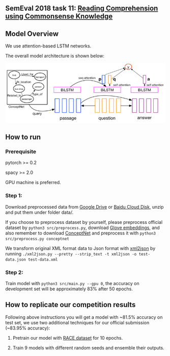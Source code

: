 ## SemEval 2018 task 11: [Reading Comprehension using Commonsense Knowledge](https://competitions.codalab.org/competitions/17184)

## Model Overview

We use attention-based LSTM networks.

The overall model architecture is shown below:

![Three-way Attentive Networks](image/TriAN.jpg)

## How to run

### Prerequisite

pytorch >= 0.2

spacy >= 2.0

GPU machine is preferred.

### Step 1: 
Download preprocessed data from [Google Drive](https://drive.google.com/open?id=1M1saVYk-4Xh0Y0Ok6e8liDLnElnGc0P4) or [Baidu Cloud Disk](https://pan.baidu.com/s/1kWHj2z9), unzip and put them under folder data/.
 
If you choose to preprocess dataset by yourself, 
please preprocess official dataset by `python3 src/preprocess.py`, download [Glove embeddings](http://nlp.stanford.edu/data/glove.840B.300d.zip), 
and also remember to download [ConceptNet](https://github.com/commonsense/conceptnet5/wiki/Downloads) and preprocess it with `python3 src/preprocess.py conceptnet`

We transform original XML format data to Json format with [xml2json](https://github.com/hay/xml2json) by running `./xml2json.py --pretty --strip_text -t xml2json -o test-data.json test-data.xml`

### Step 2:

Train model with `python3 src/main.py --gpu 0`,
the accuracy on development set will be approximately 83% after 50 epochs.

## How to replicate our competition results

Following above instructions you will get a model with ~81.5% accuracy on test set,
we use two additional techniques for our official submission (~83.95% accuracy):

1. Pretrain our model with [RACE dataset](http://www.cs.cmu.edu/~glai1/data/race/) for 10 epochs.

2. Train 9 models with different random seeds and ensemble their outputs.